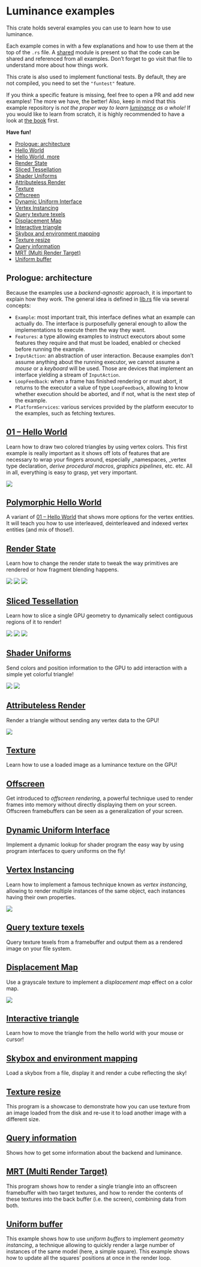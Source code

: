# Luminance examples

This crate holds several examples you can use to learn how to use luminance.

Each example comes in with a few explanations and how to use them at the top of the `.rs` file.
A [shared](./src/shared.rs) module is present so that the code can be shared and referenced from
all examples. Don’t forget to go visit that file to understand more about how things work.

This crate is also used to implement functional tests. By default, they are not compiled, you need
to set the `"funtest"` feature.

If you think a specific feature is missing, feel free to open a PR and add new examples! The more
we have, the better! Also, keep in mind that this example repository is _not the proper way to
learn [luminance] as a whole!_ If you would like to learn from scratch, it is highly recommended to
have a look at [the book] first.

**Have fun!**

* [Prologue: architecture](#prologue-architecture)
* [Hello World](#01--hello-world)
* [Hello World, more](#01a--polymorphic-hello-world)
* [Render State](#02--render-state)
* [Sliced Tessellation](#03--sliced-tessellation)
* [Shader Uniforms](#04--shader-uniforms)
* [Attributeless Render](#05--attributeless-render)
* [Texture](#06--texture)
* [Offscreen](#07--offscreen)
* [Dynamic Uniform Interface](#09--dynamic-uniform-interface)
* [Vertex Instancing](#10--vertex-instancing)
* [Query texture texels](#11--query-texture-texels)
* [Displacement Map](#12--displacement-map)
* [Interactive triangle](#13--interactive-triangle)
* [Skybox and environment mapping](#14--skybox-and-environment-mapping)
* [Texture resize](#15--texture-resize)
* [Query information](#16--query-information)
* [MRT (Multi Render Target)](#17--mrt-multi-render-target)
* [Uniform buffer](#18--uniform-buffer)

## Prologue: architecture

Because the examples use a _backend-agnostic_ approach, it is important to explain how they work. The general idea is
defined in [lib.rs](./src/lib.rs) file via several concepts:

- `Example`: most important trait, this interface defines what an example can actually do. The interface is
  purposefully general enough to allow the implementations  to execute them the way they want.
- `Features`: a type allowing examples to instruct executors about some features they require and that must be loaded,
  enabled or checked before running the example.
- `InputAction`: an abstraction of user interaction. Because examples don’t assume anything about the running
  executor, we cannot assume a _mouse_ or a _keyboard_ will be used. Those are devices that implement an interface
  yielding a stream of `InputAction`.
- `LoopFeedback`: when a frame has finished rendering or must abort, it returns to the executor a value of type
  `LoopFeedback`, allowing to know whether execution should be aborted, and if not, what is the next step of the
  example.
- `PlatformServices`: various services provided by the platform executor to the examples, such as fetching textures.

## [01 – Hello World](./src/hello_world.rs)

Learn how to draw two colored triangles by using vertex colors. This first example is really important as it shows off
lots of features that are necessary to wrap your fingers around, especially _namespaces, _vertex type declaration,
_derive procedural macros_, _graphics pipelines_, etc. etc. All in all, everything is easy to grasp, yet very important.

![](../../docs/imgs/01-screenshot.png)

## [Polymorphic Hello World](./src/hello_world_more.rs)

A variant of [01 – Hello World](#01--hello-world) that shows more options for the vertex entities. It will teach you how
to use interleaved, deinterleaved and indexed vertex entities (and mix of those!).

## [Render State](./src/render_state.rs)

Learn how to change the render state to tweak the way primitives are rendered or how fragment
blending happens.

![](../../docs/imgs/02-screenshot.png)
![](../../docs/imgs/02-screenshot-alt.png)
![](../../docs/imgs/02-screenshot-alt2.png)

## [Sliced Tessellation](./src/sliced_tess.rs)

Learn how to slice a single GPU geometry to dynamically select contiguous regions of it to render!

![](../../docs/imgs/03-screenshot.png)
![](../../docs/imgs/03-screenshot-alt.png)
![](../../docs/imgs/03-screenshot-alt2.png)

## [Shader Uniforms](./src/shader_uniforms.rs)

Send colors and position information to the GPU to add interaction with a simple yet colorful
triangle!

![](../../docs/imgs/04-screenshot.png)
![](../../docs/imgs/04-screenshot-alt.png)

## [Attributeless Render](./src/attributeless.rs)

Render a triangle without sending any vertex data to the GPU!

![](../../docs/imgs/05-screenshot.png)

## [Texture](./src/texture.rs)

Learn how to use a loaded image as a luminance texture on the GPU!

## [Offscreen](./src/offscreen.rs)

Get introduced to *offscreen rendering*, a powerful technique used to render frames into memory
without directly displaying them on your screen. Offscreen framebuffers can be seen as a
generalization of your screen.

## [Dynamic Uniform Interface](./src/dynamic_uniform_interface.rs)

Implement a dynamic lookup for shader program the easy way by using program interfaces to query
uniforms on the fly!

## [Vertex Instancing](./src/vertex_instancing.rs)

Learn how to implement a famous technique known as _vertex instancing_, allowing to render multiple
instances of the same object, each instances having their own properties.

![](../../docs/imgs/10-screenshot.png)

## [Query texture texels](./src/query_texture_texels.rs)

Query texture texels from a framebuffer and output them as a rendered image on your file system.

## [Displacement Map](./src/displacement_map.rs)

Use a grayscale texture to implement a _displacement map_ effect on a color map.

![](../../docs/imgs/displacement_map.gif)

## [Interactive triangle](./src/interactive_triangle.rs)

Learn how to move the triangle from the hello world with your mouse or cursor!

## [Skybox and environment mapping](./src/skybox.rs)

Load a skybox from a file, display it and render a cube reflecting the sky!

## [Texture resize](./src/texture_resize.rs)

This program is a showcase to demonstrate how you can use texture from an image loaded from the disk and re-use it to
load another image with a different size.

## [Query information](./src/query_info.rs)

Shows how to get some information about the backend and luminance.

## [MRT (Multi Render Target)](./src/mrt.rs)

This program shows how to render a single triangle into an offscreen framebuffer with two target textures, and how to
render the contents of these textures into the back buffer (i.e. the screen), combining data from both.

## [Uniform buffer](./src/uni_buffer.rs)

This example shows how to use _uniform buffers_ to implement _geometry instancing_, a technique allowing to quickly 
render a large number of instances of the same model (here, a simple square). This example shows how to update all the 
squares’ positions at once in the render loop.

[luminance]: https://crates.io/crates/luminance
[luminance-front]: https://crates.io/crates/luminance-front
[glutin]: https://crates.io/crates/glutin
[the book]: https://phaazon.github.io/learn-luminance
[wasm]: https://webassembly.org
[cargo-web]: https://crates.io/crates/cargo-web
